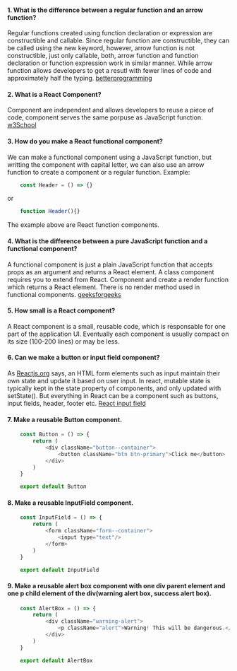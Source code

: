 #### 1. What is the difference between a regular function and an arrow function?
Regular functions created using function declaration or expression are constructible and callable. Since regular function are constructible, they can be called using the new keyword, however, arrow function is not constructible, just only callable, both, arrow function and function declaration or function expression work in similar manner.
While arrow function allows developers to get a resutl with fewer lines of code and approximately half the typing. [betterprogramming](https://betterprogramming.pub/difference-between-regular-functions-and-arrow-functions-f65639aba256)

#### 2. What is a React Component?
Component are independent and allows developers to reuse a piece of code, component serves the same porpuse
as JavaScript function. [w3School](https://www.w3schools.com/react/react_components.asp#:~:text=Components%20are%20independent%20and%20reusable,will%20concentrate%20on%20Function%20components.)

#### 3. How do you make a React functional component?
We can make a functional component using a JavaScript function, but writting the component with capital letter, we can also use an arrow function to create a component or a regular function.
Example: 

```js
    const Header = () => {}
``` 
or 
```js
    function Header(){}
```

The example above are React function components.

#### 4. What is the difference between a pure JavaScript function and a functional component?
A functional component is just a plain JavaScript function that accepts props as an argument and returns a React element. A class component requires you to extend from React. Component and create a render function which returns a React element. 
There is no render method used in functional components. [geeksforgeeks](https://www.geeksforgeeks.org/differences-between-functional-components-and-class-components-in-react/#:~:text=A%20functional%20component%20is%20just,method%20used%20in%20functional%20components.)

#### 5. How small is a React component?
A React component is a small, reusable code, which is responsable for one part of the application UI. Eventually each component is usually compact on its size (100-200 lines) or may be less.

#### 6. Can we make a button or input field component?
As [Reactjs.org](https://react.org) says, an HTML form elements such as input maintain their own state and update it based on user input. In react, mutable state is typically kept in the state property of components, and only updated with setState().
But everything in React can be a component such as buttons, input fields, header, footer etc. [React input field](https://reactjs.org/docs/forms.html)


#### 7. Make a reusable Button component.
```js
    const Button = () => {
        return (
            <div className="button--container">
                <button className="btn btn-primary">Click me</button>
            </div>
        )
    }

    export default Button
```

#### 8. Make a reusable InputField component.
```js
    const InputField = () => {
        return (
            <form className="form--container">
                <input type="text"/>
            </form>
        )
    }

    export default InputField
```

#### 9. Make a reusable alert box component with one div parent element and one p child element of the div(warning alert box, success alert box).
```js
    const AlertBox = () => {
        return (
            <div className="warning-alert">
                <p className="alert">Warning! This will be dangerous.</p>
            </div>
        )
    }

    export default AlertBox
```